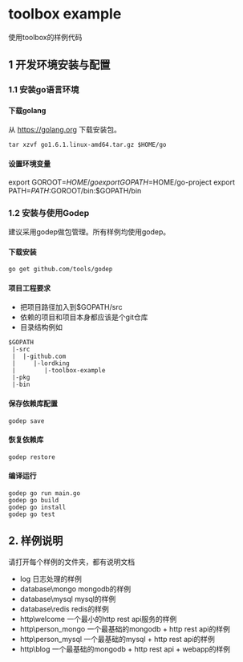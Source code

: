 toolbox example
===================

使用toolbox的样例代码

## 1 开发环境安装与配置

### 1.1 安装go语言环境

#### 下载golang

从 https://golang.org 下载安装包。

```
tar xzvf go1.6.1.linux-amd64.tar.gz $HOME/go
```

#### 设置环境变量

export GOROOT=$HOME/go
export GOPATH=$HOME/go-project
export PATH=$PATH:$GOROOT/bin:$GOPATH/bin

### 1.2 安装与使用Godep

建议采用godep做包管理。所有样例均使用godep。

#### 下载安装

```
go get github.com/tools/godep
```

#### 项目工程要求

* 把项目路径加入到$GOPATH/src
* 依赖的项目和项目本身都应该是个git仓库
* 目录结构例如

```
$GOPATH
 |-src
 |  |-github.com
 |     |-lordking
 |        |-toolbox-example
 |-pkg
 |-bin

```

#### 保存依赖库配置

```
godep save
```

#### 恢复依赖库

```
godep restore
```

#### 编译运行

```
godep go run main.go
godep go build
godep go install
godep go test
```

## 2. 样例说明

请打开每个样例的文件夹，都有说明文档

* log 日志处理的样例
* database\mongo mongodb的样例
* database\mysql mysql的样例
* database\redis redis的样例
* http\welcome 一个最小的http rest api服务的样例
* http\person_mongo 一个最基础的mongodb + http rest api的样例
* http\person_mysql 一个最基础的mysql + http rest api的样例
* http\blog 一个最基础的mongodb + http rest api + webapp的样例
